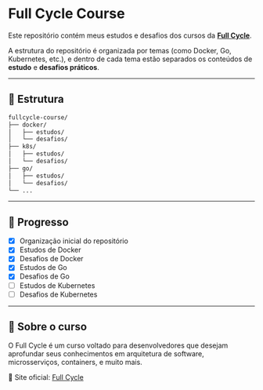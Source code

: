 # Full Cycle Course

Este repositório contém meus estudos e desafios dos cursos da **[Full Cycle](https://fullcycle.com.br)**.

A estrutura do repositório é organizada por temas (como Docker, Go, Kubernetes, etc.), e dentro de cada tema estão separados os conteúdos de **estudo** e **desafios práticos**.

---

## 📁 Estrutura

```bash
fullcycle-course/
├── docker/
│   ├── estudos/
│   └── desafios/
├── k8s/
│   ├── estudos/
│   └── desafios/
├── go/
│   ├── estudos/
│   └── desafios/
└── ...
```

---

## 🚀 Progresso

- [x] Organização inicial do repositório
- [x] Estudos de Docker
- [x] Desafios de Docker
- [x] Estudos de Go
- [x] Desafios de Go
- [ ] Estudos de Kubernetes
- [ ] Desafios de Kubernetes

---

## 🧠 Sobre o curso

O Full Cycle é um curso voltado para desenvolvedores que desejam aprofundar seus conhecimentos em arquitetura de software, microsserviços, containers, e muito mais.

🔗 Site oficial: [Full Cycle](https://fullcycle.com.br/quem-somos/)
